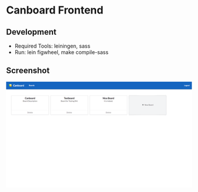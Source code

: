 # Canboard Frontend

## Development
- Required Tools: leiningen, sass
- Run: lein figwheel, make compile-sass

## Screenshot
![Screenshot](resources/dev/screenshot1.png)
